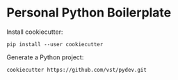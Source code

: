 # Personal Python Boilerplate

Install cookiecutter:

```
pip install --user cookiecutter
```

Generate a Python project:

```
cookiecutter https://github.com/vst/pydev.git
```
